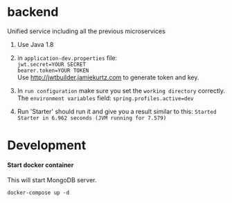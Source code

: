 # backend
Unified service including all the previous microservices

1. Use Java 1.8

1. in `application-dev.properties` file:
  <br>`jwt.secret=YOUR SECRET`
  <br>`bearer.token=YOUR TOKEN`
  <br>Use http://jwtbuilder.jamiekurtz.com to generate token and key.

1. In `run configuration` make sure you set the `working directory` correctly. The `environment variables` field: `spring.profiles.active=dev`

1. Run 'Starter' should run it and give you a result similar to this: `Started Starter in 6.962 seconds (JVM running for 7.579)`

# Development

#### Start docker container
This will start MongoDB server.
```
docker-compose up -d
```